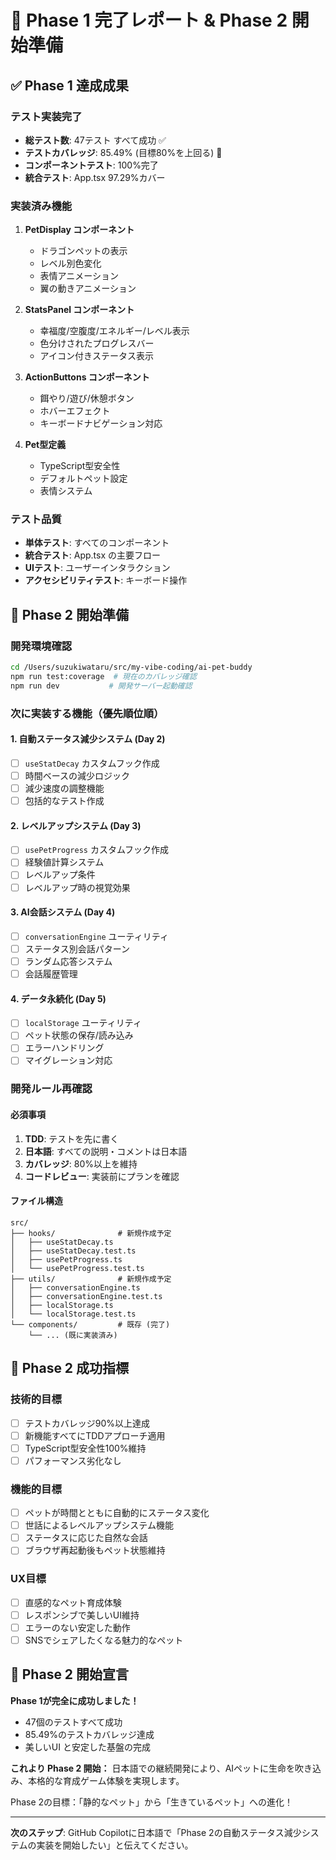 # 🎉 Phase 1 完了レポート & Phase 2 開始準備

## ✅ Phase 1 達成成果

### テスト実装完了
- **総テスト数**: 47テスト すべて成功 ✅
- **テストカバレッジ**: 85.49% (目標80%を上回る) 🎯
- **コンポーネントテスト**: 100%完了
- **統合テスト**: App.tsx 97.29%カバー

### 実装済み機能
1. **PetDisplay コンポーネント**
   - ドラゴンペットの表示
   - レベル別色変化
   - 表情アニメーション
   - 翼の動きアニメーション

2. **StatsPanel コンポーネント**
   - 幸福度/空腹度/エネルギー/レベル表示
   - 色分けされたプログレスバー
   - アイコン付きステータス表示

3. **ActionButtons コンポーネント**
   - 餌やり/遊び/休憩ボタン
   - ホバーエフェクト
   - キーボードナビゲーション対応

4. **Pet型定義**
   - TypeScript型安全性
   - デフォルトペット設定
   - 表情システム

### テスト品質
- **単体テスト**: すべてのコンポーネント
- **統合テスト**: App.tsx の主要フロー
- **UIテスト**: ユーザーインタラクション
- **アクセシビリティテスト**: キーボード操作

## 🚀 Phase 2 開始準備

### 開発環境確認
```bash
cd /Users/suzukiwataru/src/my-vibe-coding/ai-pet-buddy
npm run test:coverage  # 現在のカバレッジ確認
npm run dev           # 開発サーバー起動確認
```

### 次に実装する機能（優先順位順）

#### 1. 自動ステータス減少システム (Day 2)
- [ ] `useStatDecay` カスタムフック作成
- [ ] 時間ベースの減少ロジック
- [ ] 減少速度の調整機能
- [ ] 包括的なテスト作成

#### 2. レベルアップシステム (Day 3)  
- [ ] `usePetProgress` カスタムフック作成
- [ ] 経験値計算システム
- [ ] レベルアップ条件
- [ ] レベルアップ時の視覚効果

#### 3. AI会話システム (Day 4)
- [ ] `conversationEngine` ユーティリティ
- [ ] ステータス別会話パターン
- [ ] ランダム応答システム
- [ ] 会話履歴管理

#### 4. データ永続化 (Day 5)
- [ ] `localStorage` ユーティリティ
- [ ] ペット状態の保存/読み込み
- [ ] エラーハンドリング
- [ ] マイグレーション対応

### 開発ルール再確認

#### 必須事項
1. **TDD**: テストを先に書く
2. **日本語**: すべての説明・コメントは日本語
3. **カバレッジ**: 80%以上を維持
4. **コードレビュー**: 実装前にプランを確認

#### ファイル構造
```
src/
├── hooks/              # 新規作成予定
│   ├── useStatDecay.ts
│   ├── useStatDecay.test.ts
│   ├── usePetProgress.ts
│   └── usePetProgress.test.ts
├── utils/              # 新規作成予定
│   ├── conversationEngine.ts
│   ├── conversationEngine.test.ts
│   ├── localStorage.ts
│   └── localStorage.test.ts
└── components/         # 既存 (完了)
    └── ... (既に実装済み)
```

## 🎯 Phase 2 成功指標

### 技術的目標
- [ ] テストカバレッジ90%以上達成
- [ ] 新機能すべてにTDDアプローチ適用
- [ ] TypeScript型安全性100%維持
- [ ] パフォーマンス劣化なし

### 機能的目標  
- [ ] ペットが時間とともに自動的にステータス変化
- [ ] 世話によるレベルアップシステム機能
- [ ] ステータスに応じた自然な会話
- [ ] ブラウザ再起動後もペット状態維持

### UX目標
- [ ] 直感的なペット育成体験
- [ ] レスポンシブで美しいUI維持
- [ ] エラーのない安定した動作
- [ ] SNSでシェアしたくなる魅力的なペット

## 🌟 Phase 2 開始宣言

**Phase 1が完全に成功しました！** 
- 47個のテストすべて成功
- 85.49%のテストカバレッジ達成
- 美しいUI と安定した基盤の完成

**これより Phase 2 開始：**
日本語での継続開発により、AIペットに生命を吹き込み、本格的な育成ゲーム体験を実現します。

Phase 2の目標：「静的なペット」から「生きているペット」への進化！

---
**次のステップ**: GitHub Copilotに日本語で「Phase 2の自動ステータス減少システムの実装を開始したい」と伝えてください。
